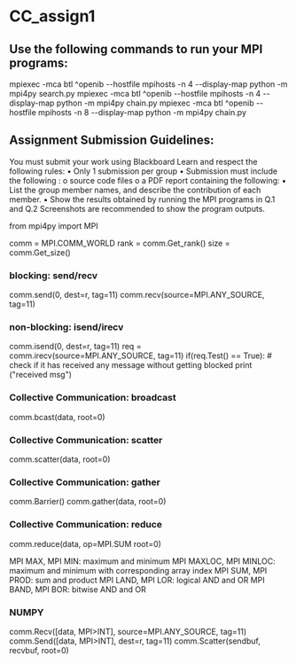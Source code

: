 # CC_assign1
## Use the following commands to run your MPI programs:
mpiexec -mca btl ^openib --hostfile mpihosts -n 4 --display-map python -m mpi4py search.py
mpiexec -mca btl ^openib --hostfile mpihosts -n 4 --display-map python -m mpi4py chain.py
mpiexec -mca btl ^openib --hostfile mpihosts -n 8 --display-map python -m mpi4py chain.py

## Assignment Submission Guidelines:
You must submit your work using Blackboard Learn and respect the following rules:
• Only 1 submission per group
• Submission must include the following :
    o source code files
    o a PDF report containing the following:
▪ List the group member names, and describe the contribution of each member.
▪ Show the results obtained by running the MPI programs in Q.1 and Q.2 Screenshots are recommended to show the program outputs.

from mpi4py import MPI

comm = MPI.COMM_WORLD
rank = comm.Get_rank()
size = comm.Get_size()


### blocking: send/recv
comm.send(0, dest=r, tag=11)
comm.recv(source=MPI.ANY_SOURCE, tag=11)

### non-blocking: isend/irecv
comm.isend(0, dest=r, tag=11)
req = comm.irecv(source=MPI.ANY_SOURCE, tag=11)
if(req.Test() == True): # check if it has received any message without getting blocked
    print ("received msg")

### Collective Communication: broadcast
comm.bcast(data, root=0)

### Collective Communication: scatter
comm.scatter(data, root=0)

### Collective Communication: gather
comm.Barrier()
comm.gather(data, root=0)

### Collective Communication: reduce
comm.reduce(data, op=MPI.SUM root=0)

MPI MAX, MPI MIN: maximum and minimum
MPI MAXLOC, MPI MINLOC: maximum and minimum with corresponding array index
MPI SUM, MPI PROD: sum and product
MPI LAND, MPI LOR: logical AND and OR
MPI BAND, MPI BOR: bitwise AND and OR

### NUMPY
comm.Recv([data, MPI>INT], source=MPI.ANY_SOURCE, tag=11)
comm.Send([data, MPI>INT], dest=r, tag=11)
comm.Scatter(sendbuf, recvbuf, root=0)
